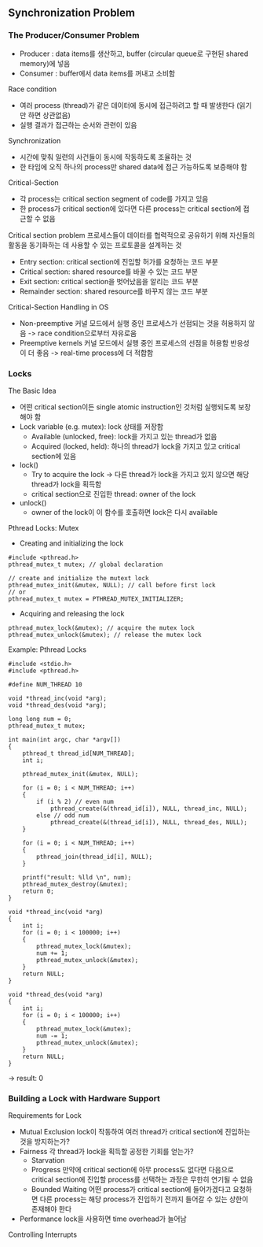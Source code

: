 ## Synchronization Problem

### The Producer/Consumer Problem
- Producer : data items를 생산하고, buffer (circular queue로 구현된 shared memory)에 넣음
- Consumer : buffer에서 data items를 꺼내고 소비함

Race condition
- 여러 process (thread)가 같은 데이터에 동시에 접근하려고 할 때 발생한다 (읽기만 하면 상관없음)
- 실행 결과가 접근하는 순서와 관련이 있음

Synchronization
- 시간에 맞춰 일련의 사건들이 동시에 작동하도록 조율하는 것
- 한 타임에 오직 하나의 process만 shared data에 접근 가능하도록 보증해야 함

Critical-Section
- 각 process는 critical section segment of code를 가지고 있음
- 한 process가 critical section에 있다면 다른 process는 critical section에 접근할 수 없음

Critical section problem
프로세스들이 데이터를 협력적으로 공유하기 위해 자신들의 활동을 동기화하는 데 사용할 수 있는 프로토콜을 설계하는 것
- Entry section: critical section에 진입할 허가를 요청하는 코드 부분
- Critical section: shared resource를 바꿀 수 있는 코드 부분
- Exit section: critical section을 벗어났음을 알리는 코드 부분
- Remainder section: shared resource를 바꾸지 않는 코드 부분

Critical-Section Handling in OS
- Non-preemptive
	커널 모드에서 실행 중인 프로세스가 선점되는 것을 허용하지 않음 -> race condition으로부터 자유로움 
- Preemptive kernels
	커널 모드에서 실행 중인 프로세스의 선점을 허용함
	반응성이 더 좋음 -> real-time process에 더 적합함

### Locks

The Basic Idea
- 어떤 critical section이든 single atomic instruction인 것처럼 실행되도록 보장해야 함
- Lock variable (e.g. mutex): lock 상태를 저장함
	- Available (unlocked, free): lock을 가지고 있는 thread가 없음
	- Acquired (locked, held): 하나의 thread가 lock을 가지고 있고 critical section에 있음
- lock()
	- Try to acquire the lock -> 다른 thread가 lock을 가지고 있지 않으면 해당 thread가 lock을 획득함
	- critical section으로 진입한 thread: owner of the lock
- unlock()
	- owner of the lock이 이 함수를 호출하면 lock은 다시 available

Pthread Locks: Mutex
- Creating and initializing the lock
```
#include <pthread.h>
pthread_mutex_t mutex; // global declaration

// create and initialize the mutext lock
pthread_mutex_init(&mutex, NULL); // call before first lock
// or
pthread_mutex_t mutex = PTHREAD_MUTEX_INITIALIZER;
```
- Acquiring and releasing the lock
```
pthread_mutex_lock(&mutex); // acquire the mutex lock
pthread_mutex_unlock(&mutex); // release the mutex lock
```

Example: Pthread Locks
```
#include <stdio.h>
#include <pthread.h>

#define NUM_THREAD 10

void *thread_inc(void *arg);
void *thread_des(void *arg);

long long num = 0;
pthread_mutex_t mutex;

int main(int argc, char *argv[])
{
    pthread_t thread_id[NUM_THREAD];
    int i;

    pthread_mutex_init(&mutex, NULL);

    for (i = 0; i < NUM_THREAD; i++)
    {
        if (i % 2) // even num
            pthread_create(&(thread_id[i]), NULL, thread_inc, NULL);
        else // odd num
            pthread_create(&(thread_id[i]), NULL, thread_des, NULL);
    }

    for (i = 0; i < NUM_THREAD; i++)
    {
        pthread_join(thread_id[i], NULL);
    }

    printf("result: %lld \n", num);
    pthread_mutex_destroy(&mutex);
    return 0;
}

void *thread_inc(void *arg)
{
    int i;
    for (i = 0; i < 100000; i++)
    {
        pthread_mutex_lock(&mutex);
        num += 1;
        pthread_mutex_unlock(&mutex);
    }
    return NULL;
}

void *thread_des(void *arg)
{
    int i;
    for (i = 0; i < 100000; i++)
    {
        pthread_mutex_lock(&mutex);
        num -= 1;
        pthread_mutex_unlock(&mutex);
    }
    return NULL;
}
```

-> result: 0

### Building a Lock with Hardware Support

Requirements for Lock
- Mutual Exclusion
	lock이 작동하여 여러 thread가 critical section에 진입하는 것을 방지하는가?
- Fairness
	각 thread가 lock을 획득할 공정한 기회를 얻는가?
	- Starvation
	- Progress 
		만약에 critical section에 아무 process도 없다면 다음으로 critical section에 진입할 process를 선택하는 과정은 무한히 연기될 수 없음
	- Bounded Waiting
		어떤 process가 critical section에 들어가겠다고 요청하면 다른 process는 해당 process가 진입하기 전까지 들어갈 수 있는 상한이 존재해야 한다
- Performance
	lock을 사용하면 time overhead가 늘어남

Controlling Interrupts
